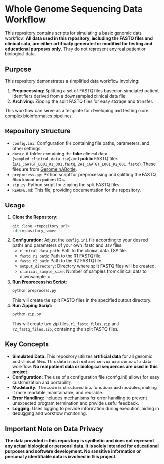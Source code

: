 # Whole Genome Sequencing Data Workflow

This repository contains scripts for simulating a basic genomic data workflow. **All data used in this repository, including the FASTQ files and clinical data, are either artifically generated or modified for testing and educational purposes only.** They do not represent any real patient or biological data.

## Purpose

This repository demonstrates a simplified data workflow involving:

1.  **Preprocessing:** Splitting a set of FASTQ files based on simulated patient identifiers derived from a downsampled clinical data file.
2.  **Archiving:** Zipping the split FASTQ files for easy storage and transfer.

This workflow can serve as a template for developing and testing more complex bioinformatics pipelines.
## Repository Structure
*   `config.ini`: Configuration file containing file paths, parameters, and other settings.
*   `data/`: A folder containing the **fake** clinical data (`sampled_clinical_data.tsv`) and **public** FASTQ files (`2A1_CGATGT_L001_R1_001.fastq`, `2A1_CGATGT_L001_R2_001.fastq`). These files are from [GenomeInABottle](https://github.com/genome-in-a-bottle/giab_data_indexes).
*   `preprocess.py`: Python script for preprocessing and splitting the FASTQ files based on patient IDs.
*   `zip.py`: Python script for zipping the split FASTQ files.
*   `README.md`: This file, providing documentation for the repository.

## Usage

1.  **Clone the Repository:**
    ```bash
    git clone <repository_url>
    cd <repository_name>
    ```
2.  **Configuration:** Adjust the `config.ini` file according to your desired paths and parameters of your own .fastq and .tsv files.
    *   `clinical_data_path`: Path to the clinical data TSV file.
    *   `fastq_r1_path`: Path to the R1 FASTQ file.
    *   `fastq_r2_path`: Path to the R2 FASTQ file.
    *   `output_directory`: Directory where split FASTQ files will be created.
    *   `clinical_sample_size`: Number of samples from clinical data to downsample to.
3.  **Run Preprocessing Script:**
    ```bash
    python preprocess.py
    ```
    This will create the split FASTQ files in the specified output directory.
4.  **Run Zipping Script:**
    ```bash
    python zip.py
    ```
    This will create two zip files, `r1_fastq_files.zip` and `r2_fastq_files.zip`, containing the split FASTQ files.

## Key Concepts

*   **Simulated Data:** This repository utilizes **artificial data** for all genomic and clinical files. This data is not real and serves as a demo of a data workflow. **No real patient data or biological sequences are used in this project.**
*   **Configuration:** The use of a configuration file (config.ini) allows for easy customization and portability.
*   **Modularity:** The code is structured into functions and modules, making it more readable, maintainable, and reusable.
*   **Error Handling:** Includes mechanisms for error handling to prevent unexpected program termination and provide useful feedback.
*   **Logging:** Uses logging to provide information during execution, aiding in debugging and workflow monitoring.

## Important Note on Data Privacy

**The data provided in this repository is synthetic and does not represent any actual biological or personal data. It is solely intended for educational purposes and software development. No sensitive information or personally identifiable data is involved in this project.**
